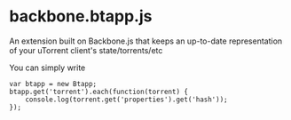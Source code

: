 # backbone.btapp.js #
An extension built on Backbone.js that keeps an up-to-date representation of your uTorrent client's state/torrents/etc

You can simply write

    var btapp = new Btapp;
	btapp.get('torrent').each(function(torrent) {
		console.log(torrent.get('properties').get('hash'));
	});

